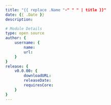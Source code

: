 ```yaml
---
title: "{{ replace .Name "-" " " | title }}"
date: {{ .Date }}
description:

# Module Details
type: open source
author: {
    username: {
        name:
        url:
    }
}
release: {
    v0.0.00: {
        downloadURL: 
        releaseDate: 
        requiresCore: 
    }
}
---
```


